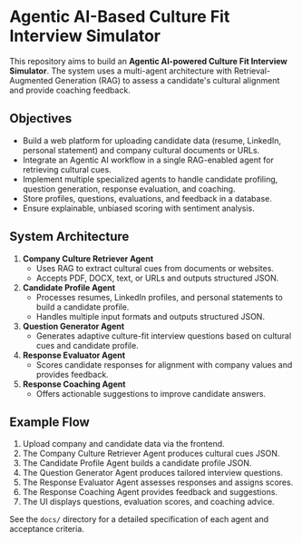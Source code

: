 # Agentic AI-Based Culture Fit Interview Simulator

This repository aims to build an **Agentic AI-powered Culture Fit Interview Simulator**. The system uses a multi-agent architecture with Retrieval-Augmented Generation (RAG) to assess a candidate's cultural alignment and provide coaching feedback.

## Objectives
- Build a web platform for uploading candidate data (resume, LinkedIn, personal statement) and company cultural documents or URLs.
- Integrate an Agentic AI workflow in a single RAG-enabled agent for retrieving cultural cues.
- Implement multiple specialized agents to handle candidate profiling, question generation, response evaluation, and coaching.
- Store profiles, questions, evaluations, and feedback in a database.
- Ensure explainable, unbiased scoring with sentiment analysis.

## System Architecture
1. **Company Culture Retriever Agent**
   - Uses RAG to extract cultural cues from documents or websites.
   - Accepts PDF, DOCX, text, or URLs and outputs structured JSON.
2. **Candidate Profile Agent**
   - Processes resumes, LinkedIn profiles, and personal statements to build a candidate profile.
   - Handles multiple input formats and outputs structured JSON.
3. **Question Generator Agent**
   - Generates adaptive culture-fit interview questions based on cultural cues and candidate profile.
4. **Response Evaluator Agent**
   - Scores candidate responses for alignment with company values and provides feedback.
5. **Response Coaching Agent**
   - Offers actionable suggestions to improve candidate answers.

## Example Flow
1. Upload company and candidate data via the frontend.
2. The Company Culture Retriever Agent produces cultural cues JSON.
3. The Candidate Profile Agent builds a candidate profile JSON.
4. The Question Generator Agent produces tailored interview questions.
5. The Response Evaluator Agent assesses responses and assigns scores.
6. The Response Coaching Agent provides feedback and suggestions.
7. The UI displays questions, evaluation scores, and coaching advice.

See the `docs/` directory for a detailed specification of each agent and acceptance criteria.
